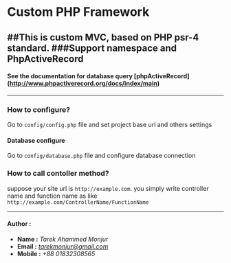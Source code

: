 # Custom PHP Framework
##This is custom MVC, based on PHP psr-4 standard.
###Support namespace and PhpActiveRecord 
---
#### See the documentation for database query [phpActiveRecord] (http://www.phpactiverecord.org/docs/index/main)
---
### How to configure?
Go to `config/config.php` file and set project base url and others settings

#### Database configure
Go to `config/database.php` file and configure database connection

### How to call contoller method?
suppose your site url is `http://example.com`. you simply write controller name and function name as like `http://example.com/ControllerName/FunctionName` 

---
#### Author :
 - **Name :** *Tarek Ahammed Monjur* 
 - **Email :** *tarekmonjur@gmail.com* 
 - **Mobile :** *+88 01832308565* 



